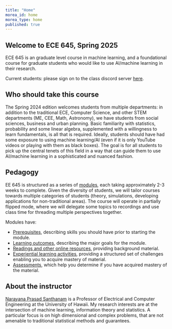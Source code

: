 ```yaml
---
title: "Home"
morea_id: home
morea_type: home
published: true
---
```


## Welcome to ECE 645, Spring 2025

ECE 645 is an graduate level course in machine learning, and a foundational
course for graduate students who would like to use AI/machine learning
in their research.

Current students: please sign on to the class discord server [here](https://discord.gg/BeU63RnS).

## Who should take this course

The Spring 2024 edition welcomes students from multiple departments:
in addition to the traditional ECE, Computer Science, and other STEM
departments (ME, CEE, Math, Astronomy), we have students from social
sciences, business and urban planning. Basic familiarity with
statistics, probability and some linear algebra, supplemented with a
willingness to learn fundamentals, is all that is required. Ideally,
students should have had some exposure to using machine learning/AI
(even if it is only YouTube videos or playing with them as black
boxes). The goal is for all students to pick up the central tenets of
this field in a way that can guide them to use AI/machine learning in
a sophisticated and nuanced fashion.

## Pedagogy

EE 645 is structured as a series of
[modules](https://uhm-descartes.github.io/ee645/modules), each taking
approximately 2-3 weeks to complete. Given the diversity of students,
we will tailor courses towards multiple categories of students
(theory, simulations, developing applications for non-traditional
areas). The course will operate in partially flipped mode, where we
will delegate some topics to recordings and use class time for threading
multiple perspectives together. 

Modules have:

  * [Prerequisites](https://uhm-descartes.github.io/ee645/prerequisites), describing skills you should have prior to starting the module.
  * [Learning outcomes](https://uhm-descartes.github.io/ee645/outcomes), describing the major goals for the module.
  * [Readings and other online resources](https://uhm-descartes.github.io/ee645/readings), providing background material.
  * [Experiential learning activities](https://uhm-descartes.github.io/ee645/experiences), providing a structured set of challenges enabling you to acquire mastery of material.
  * [Assessments](https://uhm-descartes.github.io/ee645/assessments), which help you determine if you have acquired mastery of the material.

## About the instructor

[Narayana Prasad Santhanam](https://ee.hawaii.edu/faculty/profile?usr=63) is a Professor of Electrical and Computer Engineering at the University of Hawaii. My research interests are at the intersection of machine learning, information theory and statistics. A particular focus is on high dimensional and complex problems, that are not amenable to traditional statistical methods and guarantees.

